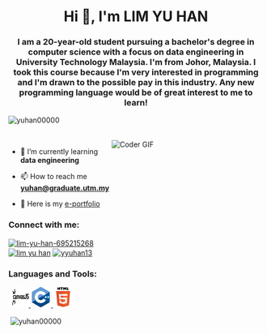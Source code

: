 <h1 align="center">Hi 👋, I'm LIM YU HAN</h1>
<h3 align="center">I am a 20-year-old student pursuing a bachelor's degree in computer science with a focus on data engineering in University Technology Malaysia. I'm from Johor, Malaysia. I took this course because I'm very interested in programming and I'm drawn to the possible pay in this industry. Any new programming language would be of great interest to me to learn!</h3>

<p align="left"> <img src="https://komarev.com/ghpvc/?username=yuhan00000&label=Profile%20views&color=0e75b6&style=flat" alt="yuhan00000" /> </p>

<br>
<img align="right" alt="Coder GIF" height=300 width=300 src="https://github.com/yuhan00000/yuhan00000/assets/148309770/ba7ebd12-c524-46c4-8f67-410aeb5aa67e)"/>


- 🌱 I’m currently learning **data engineering**

- 📫 How to reach me **yuhan@graduate.utm.my**

- 📑 Here is my [e-portfolio](https://yuhan00000.github.io/) 

<h3 align="left">Connect with me:</h3>
<p align="left">
<a href="https://linkedin.com/in/lim-yu-han-695215268" target="blank"><img align="center" src="https://raw.githubusercontent.com/rahuldkjain/github-profile-readme-generator/master/src/images/icons/Social/linked-in-alt.svg" alt="lim-yu-han-695215268" height="30" width="40" /></a>
<a href="https://fb.com/lim yu han" target="blank"><img align="center" src="https://raw.githubusercontent.com/rahuldkjain/github-profile-readme-generator/master/src/images/icons/Social/facebook.svg" alt="lim yu han" height="30" width="40" /></a>
<a href="https://instagram.com/yyuhan13" target="blank"><img align="center" src="https://raw.githubusercontent.com/rahuldkjain/github-profile-readme-generator/master/src/images/icons/Social/instagram.svg" alt="yyuhan13" height="30" width="40" /></a>
</p>

<h3 align="left">Languages and Tools:</h3>
<p align="left"> <a href="https://canvasjs.com" target="_blank" rel="noreferrer"> <img src="https://raw.githubusercontent.com/Hardik0307/Hardik0307/master/assets/canvasjs-charts.svg" alt="canvasjs" width="40" height="40"/> </a> <a href="https://www.w3schools.com/cpp/" target="_blank" rel="noreferrer"> <img src="https://raw.githubusercontent.com/devicons/devicon/master/icons/cplusplus/cplusplus-original.svg" alt="cplusplus" width="40" height="40"/> </a> <a href="https://www.w3.org/html/" target="_blank" rel="noreferrer"> <img src="https://raw.githubusercontent.com/devicons/devicon/master/icons/html5/html5-original-wordmark.svg" alt="html5" width="40" height="40"/> </a> </p>

<p>&nbsp;<img align="center" src="https://github-readme-stats.vercel.app/api?username=yuhan00000&show_icons=true&locale=en" alt="yuhan00000" /></p>



